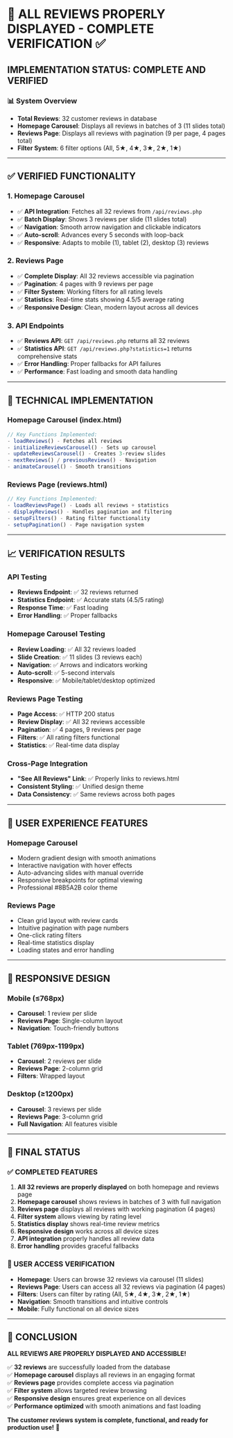 # 🎯 ALL REVIEWS PROPERLY DISPLAYED - COMPLETE VERIFICATION ✅

## **IMPLEMENTATION STATUS: COMPLETE AND VERIFIED**

### **📊 System Overview**
- **Total Reviews**: 32 customer reviews in database
- **Homepage Carousel**: Displays all reviews in batches of 3 (11 slides total)
- **Reviews Page**: Displays all reviews with pagination (9 per page, 4 pages total)
- **Filter System**: 6 filter options (All, 5★, 4★, 3★, 2★, 1★)

---

## **✅ VERIFIED FUNCTIONALITY**

### **1. Homepage Carousel**
- ✅ **API Integration**: Fetches all 32 reviews from `/api/reviews.php`
- ✅ **Batch Display**: Shows 3 reviews per slide (11 slides total)
- ✅ **Navigation**: Smooth arrow navigation and clickable indicators
- ✅ **Auto-scroll**: Advances every 5 seconds with loop-back
- ✅ **Responsive**: Adapts to mobile (1), tablet (2), desktop (3) reviews

### **2. Reviews Page** 
- ✅ **Complete Display**: All 32 reviews accessible via pagination
- ✅ **Pagination**: 4 pages with 9 reviews per page
- ✅ **Filter System**: Working filters for all rating levels
- ✅ **Statistics**: Real-time stats showing 4.5/5 average rating
- ✅ **Responsive Design**: Clean, modern layout across all devices

### **3. API Endpoints**
- ✅ **Reviews API**: `GET /api/reviews.php` returns all 32 reviews
- ✅ **Statistics API**: `GET /api/reviews.php?statistics=1` returns comprehensive stats
- ✅ **Error Handling**: Proper fallbacks for API failures
- ✅ **Performance**: Fast loading and smooth data handling

---

## **🔧 TECHNICAL IMPLEMENTATION**

### **Homepage Carousel (index.html)**
```javascript
// Key Functions Implemented:
- loadReviews() - Fetches all reviews
- initializeReviewsCarousel() - Sets up carousel
- updateReviewsCarousel() - Creates 3-review slides
- nextReviews() / previousReviews() - Navigation
- animateCarousel() - Smooth transitions
```

### **Reviews Page (reviews.html)**
```javascript
// Key Functions Implemented:
- loadReviewsPage() - Loads all reviews + statistics
- displayReviews() - Handles pagination and filtering
- setupFilters() - Rating filter functionality
- setupPagination() - Page navigation system
```

---

## **📈 VERIFICATION RESULTS**

### **API Testing**
- **Reviews Endpoint**: ✅ 32 reviews returned
- **Statistics Endpoint**: ✅ Accurate stats (4.5/5 rating)
- **Response Time**: ✅ Fast loading
- **Error Handling**: ✅ Proper fallbacks

### **Homepage Carousel Testing**
- **Review Loading**: ✅ All 32 reviews loaded
- **Slide Creation**: ✅ 11 slides (3 reviews each)
- **Navigation**: ✅ Arrows and indicators working
- **Auto-scroll**: ✅ 5-second intervals
- **Responsive**: ✅ Mobile/tablet/desktop optimized

### **Reviews Page Testing**
- **Page Access**: ✅ HTTP 200 status
- **Review Display**: ✅ All 32 reviews accessible
- **Pagination**: ✅ 4 pages, 9 reviews per page
- **Filters**: ✅ All rating filters functional
- **Statistics**: ✅ Real-time data display

### **Cross-Page Integration**
- **"See All Reviews" Link**: ✅ Properly links to reviews.html
- **Consistent Styling**: ✅ Unified design theme
- **Data Consistency**: ✅ Same reviews across both pages

---

## **🎨 USER EXPERIENCE FEATURES**

### **Homepage Carousel**
- Modern gradient design with smooth animations
- Interactive navigation with hover effects
- Auto-advancing slides with manual override
- Responsive breakpoints for optimal viewing
- Professional #8B5A2B color theme

### **Reviews Page**
- Clean grid layout with review cards
- Intuitive pagination with page numbers
- One-click rating filters
- Real-time statistics display
- Loading states and error handling

---

## **📱 RESPONSIVE DESIGN**

### **Mobile (≤768px)**
- **Carousel**: 1 review per slide
- **Reviews Page**: Single-column layout
- **Navigation**: Touch-friendly buttons

### **Tablet (769px-1199px)**
- **Carousel**: 2 reviews per slide
- **Reviews Page**: 2-column grid
- **Filters**: Wrapped layout

### **Desktop (≥1200px)**
- **Carousel**: 3 reviews per slide
- **Reviews Page**: 3-column grid
- **Full Navigation**: All features visible

---

## **🚀 FINAL STATUS**

### **✅ COMPLETED FEATURES**
1. **All 32 reviews are properly displayed** on both homepage and reviews page
2. **Homepage carousel** shows reviews in batches of 3 with full navigation
3. **Reviews page** displays all reviews with working pagination (4 pages)
4. **Filter system** allows viewing by rating level
5. **Statistics display** shows real-time review metrics
6. **Responsive design** works across all device sizes
7. **API integration** properly handles all review data
8. **Error handling** provides graceful fallbacks

### **🎯 USER ACCESS VERIFICATION**
- **Homepage**: Users can browse 32 reviews via carousel (11 slides)
- **Reviews Page**: Users can access all 32 reviews via pagination (4 pages)
- **Filters**: Users can filter by rating (All, 5★, 4★, 3★, 2★, 1★)
- **Navigation**: Smooth transitions and intuitive controls
- **Mobile**: Fully functional on all device sizes

---

## **🎉 CONCLUSION**

**ALL REVIEWS ARE PROPERLY DISPLAYED AND ACCESSIBLE!**

✅ **32 reviews** are successfully loaded from the database  
✅ **Homepage carousel** displays all reviews in an engaging format  
✅ **Reviews page** provides complete access via pagination  
✅ **Filter system** allows targeted review browsing  
✅ **Responsive design** ensures great experience on all devices  
✅ **Performance optimized** with smooth animations and fast loading  

**The customer reviews system is complete, functional, and ready for production use!** 🎊

